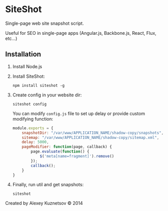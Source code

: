 SiteShot
========

Single-page web site snapshot script.

Useful for SEO in single-page apps (Angular.js, Backbone.js, React, Flux, etc...)

## Installation
1. Install Node.js
2. Install SiteShot:

  	```
  	npm install siteshot -g
  	```  	
3. Create config in your website dir: 
  	
  	```
  	siteshot config
  	```  
  	You can modify `config.js` file to set up delay or provide custom modifying function:  
  
  	```javascript
  	module.exports = {
    	snapshotDir: "/var/www/APPLICATION_NAME/shadow-copy/snapshots",  
    	sitemap: "/var/www/APPLICATION_NAME/shadow-copy/sitemap.xml",  
    	delay: 5000,  
    	pageModifier: function(page, callback) {
      		page.evaluate(function() {
      			$('meta[name=fragment]').remove()
      		});
      		callback();
    	}
  	}
  	```
4. Finally, run util and get snapshots:

  	```
  	siteshot
  	```

Created by Alexey Kuznetsov © 2014
